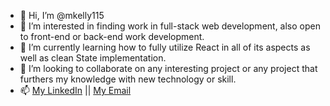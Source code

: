 - 👋 Hi, I’m @mkelly115
- 👀 I’m interested in finding work in full-stack web development, also open to front-end or back-end work development.
- 🌱 I’m currently learning how to fully utilize React in all of its aspects as well as clean State implementation.
- 💞️ I’m looking to collaborate on any interesting project or any project that furthers my knowledge with new technology or skill.
- 📫 [My LinkedIn](https://www.linkedin.com/in/michael-kelly-1710922b9/) || [My Email](mailto:mikek222@gmail.com)

<!---
mkelly115/mkelly115 is a ✨ special ✨ repository because its `README.md` (this file) appears on your GitHub profile.
You can click the Preview link to take a look at your changes.
--->
